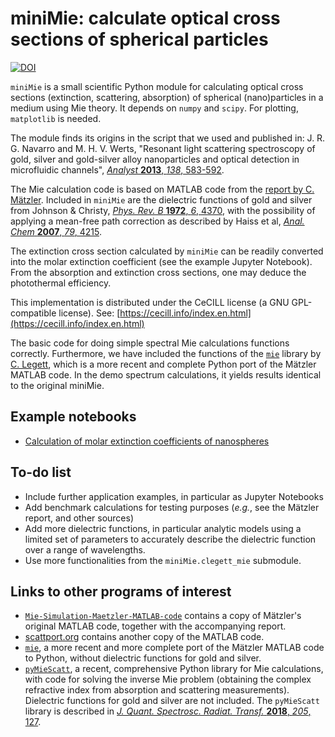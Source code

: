 # miniMie: calculate optical cross sections of spherical particles

[![DOI](https://zenodo.org/badge/DOI/10.5281/zenodo.7657794.svg)](https://doi.org/10.5281/zenodo.7657794)

`miniMie` is a small scientific Python module for calculating optical cross sections (extinction, scattering, absorption) of spherical (nano)particles in a medium using Mie theory. It depends on `numpy` and `scipy`. For plotting, `matplotlib` is needed. 

The module finds its origins in the script that we used and published in:
J. R. G. Navarro and M. H. V. Werts, "Resonant light scattering spectroscopy of gold, silver and gold-silver alloy nanoparticles and optical detection in microfluidic channels", [*Analyst* **2013**, *138*, 583-592](https://doi.org/10.1039/c2an36135c).

The Mie calculation code is based on MATLAB code from the [report by C. Mätzler](https://boris.unibe.ch/146551/1/201-1.pdf). Included in `miniMie` are the dielectric functions of gold and silver from Johnson & Christy, [*Phys. Rev. B* **1972**, *6*, 4370](https://doi.org/10.1103/PhysRevB.6.4370), with the possibility of applying a mean-free path correction as described by Haiss et al, [*Anal. Chem* **2007**, *79*, 4215](https://doi.org/10.1021/ac0702084).

The extinction cross section calculated by `miniMie` can be readily converted into the molar extinction coefficient (see the example Jupyter Notebook). From the absorption and extinction cross sections, one may deduce the photothermal efficiency.

This implementation is distributed under the CeCILL license (a GNU GPL-compatible license). See: [https://cecill.info/index.en.html](https://cecill.info/index.en.html)

The basic code for doing simple spectral Mie calculations functions correctly. Furthermore, we have included the functions of the [`mie`](https://github.com/clegett/mie) library by [C. Legett](https://github.com/clegett), which is a more recent and complete Python port of the Mätzler MATLAB code. In the demo spectrum calculations, it yields results identical to the original miniMie.


## Example notebooks

* [Calculation of molar extinction coefficients of nanospheres](https://github.com/mhvwerts/miniMie/blob/master/Example%20-%20Extinction%20coefficients%20of%20gold%20nanospheres.ipynb)


## To-do list

* Include further application examples, in particular as Jupyter Notebooks
* Add benchmark calculations for testing purposes (*e.g.*, see the Mätzler report, and other sources)
* Add more dielectric functions, in particular analytic models using a limited set of parameters to accurately describe the dielectric function over a range of wavelengths.
* Use more functionalities from the `miniMie.clegett_mie` submodule.


## Links to other programs of interest

* [`Mie-Simulation-Maetzler-MATLAB-code`](https://github.com/garatbeo/Mie-Simulation-Maetzler-MATLAB-code) contains a copy of Mätzler's original MATLAB code, together with the accompanying report.
* [scattport.org](https://scattport.org/index.php/programs-menu/mie-type-codes-menu/111-mie-matlab-maetzler) contains another copy of the MATLAB code.
* [`mie`](https://github.com/clegett/mie), a more recent and more complete port of the Mätzler MATLAB code to Python, without dielectric functions for gold and silver.
* [`pyMieScatt`](https://github.com/bsumlin/PyMieScatt), a recent, comprehensive Python library for Mie calculations, with code for solving the inverse Mie problem (obtaining the complex refractive index from absorption and scattering measurements). Dielectric functions for gold and silver are not included. The `pyMieScatt` library is described in [*J. Quant. Spectrosc. Radiat. Transf.* **2018**, *205*, 127](https://doi.org/10.1016/j.jqsrt.2017.10.012).
